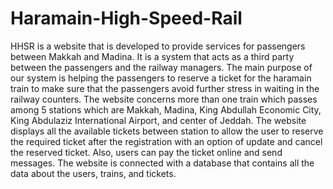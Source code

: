 # Haramain-High-Speed-Rail
HHSR is a website that is developed to provide services for passengers between Makkah and Madina. It is a system that acts as a third party between the passengers and the railway managers. The main purpose of our system is helping the passengers to reserve a ticket for the haramain train to make sure that the passengers avoid further stress in waiting in the railway counters. The website concerns more than one train which passes among 5 stations which are Makkah, Madina, King Abdullah Economic City, King Abdulaziz International Airport, and center of Jeddah. The website displays all the available tickets between station to allow the user to reserve the required ticket after the registration with an option of update and cancel the reserved ticket. Also, users can pay the ticket online and send messages. The website is connected with a database that contains all the data about the users, trains, and tickets.
